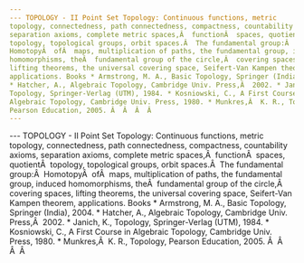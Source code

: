 ```yaml
---
--- TOPOLOGY - II Point Set Topology: Continuous functions, metric
topology, connectedness, path connectedness, compactness, countability axioms,
separation axioms, complete metric spaces,Â  functionÂ  spaces, quotientÂ 
topology, topological groups, orbit spaces.Â  The fundamental group:Â 
HomotopyÂ  ofÂ  maps, multiplication of paths, the fundamental group, induced
homomorphisms, theÂ  fundamental group of the circle,Â  covering spaces,
lifting theorems, the universal covering space, Seifert-Van Kampen theorem,
applications. Books * Armstrong, M. A., Basic Topology, Springer (India), 2004.
* Hatcher, A., Algebraic Topology, Cambridge Univ. Press,Â  2002. * Janich, K.,
Topology, Springer-Verlag (UTM), 1984. * Kosniowski, C., A First Course in
Algebraic Topology, Cambridge Univ. Press, 1980. * Munkres,Â  K. R., Topology,
Pearson Education, 2005. Â  Â  Â  Â 
---
```

--- TOPOLOGY - II Point Set Topology:
Continuous functions, metric topology, connectedness, path connectedness,
compactness, countability axioms, separation axioms, complete metric spaces,Â 
functionÂ  spaces, quotientÂ  topology, topological groups, orbit spaces.Â  The
fundamental group:Â  HomotopyÂ  ofÂ  maps, multiplication of paths, the
fundamental group, induced homomorphisms, theÂ  fundamental group of the
circle,Â  covering spaces, lifting theorems, the universal covering space,
Seifert-Van Kampen theorem, applications. Books * Armstrong, M. A., Basic
Topology, Springer (India), 2004. * Hatcher, A., Algebraic Topology, Cambridge
Univ. Press,Â  2002. * Janich, K., Topology, Springer-Verlag (UTM), 1984. *
Kosniowski, C., A First Course in Algebraic Topology, Cambridge Univ. Press,
1980. * Munkres,Â  K. R., Topology, Pearson Education, 2005. Â  Â  Â  Â 

